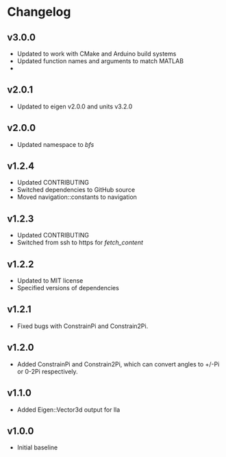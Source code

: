 # Changelog

## v3.0.0
- Updated to work with CMake and Arduino build systems
- Updated function names and arguments to match MATLAB
- 

## v2.0.1
- Updated to eigen v2.0.0 and units v3.2.0

## v2.0.0
- Updated namespace to *bfs*

## v1.2.4
- Updated CONTRIBUTING
- Switched dependencies to GitHub source
- Moved navigation::constants to navigation

## v1.2.3
- Updated CONTRIBUTING
- Switched from ssh to https for *fetch_content*

## v1.2.2
- Updated to MIT license
- Specified versions of dependencies

## v1.2.1
- Fixed bugs with ConstrainPi and Constrain2Pi.

## v1.2.0
- Added ConstrainPi and Constrain2Pi, which can convert angles to +/-Pi or 0-2Pi respectively.

## v1.1.0

- Added Eigen::Vector3d output for lla

## v1.0.0

- Initial baseline
